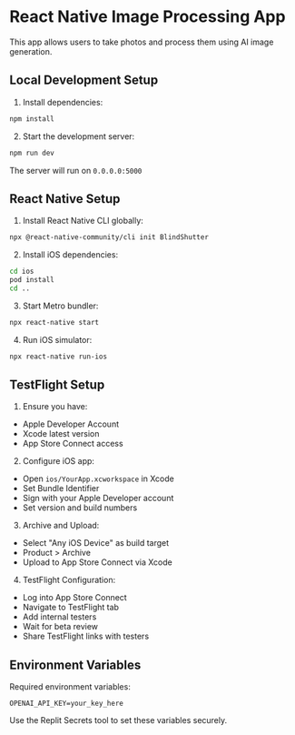 
# React Native Image Processing App

This app allows users to take photos and process them using AI image generation.

## Local Development Setup

1. Install dependencies:
```bash
npm install
```

2. Start the development server:
```bash
npm run dev
```

The server will run on `0.0.0.0:5000`

## React Native Setup

1. Install React Native CLI globally:
```bash
npx @react-native-community/cli init BlindShutter
```

2. Install iOS dependencies:
```bash
cd ios
pod install
cd ..
```

3. Start Metro bundler:
```bash
npx react-native start
```

4. Run iOS simulator:
```bash
npx react-native run-ios
```

## TestFlight Setup

1. Ensure you have:
- Apple Developer Account
- Xcode latest version
- App Store Connect access

2. Configure iOS app:
- Open `ios/YourApp.xcworkspace` in Xcode
- Set Bundle Identifier
- Sign with your Apple Developer account
- Set version and build numbers

3. Archive and Upload:
- Select "Any iOS Device" as build target
- Product > Archive
- Upload to App Store Connect via Xcode

4. TestFlight Configuration:
- Log into App Store Connect
- Navigate to TestFlight tab
- Add internal testers
- Wait for beta review
- Share TestFlight links with testers

## Environment Variables

Required environment variables:
```
OPENAI_API_KEY=your_key_here
```

Use the Replit Secrets tool to set these variables securely.

